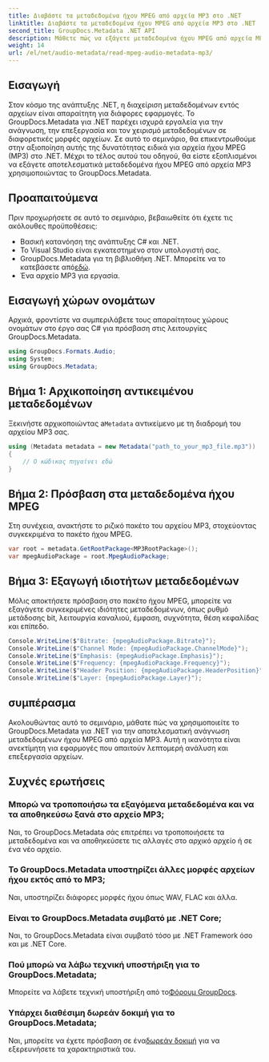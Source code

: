 ```yaml
---
title: Διαβάστε τα μεταδεδομένα ήχου MPEG από αρχεία MP3 στο .NET
linktitle: Διαβάστε τα μεταδεδομένα ήχου MPEG από αρχεία MP3 στο .NET
second_title: GroupDocs.Metadata .NET API
description: Μάθετε πώς να εξάγετε μεταδεδομένα ήχου MPEG από αρχεία MP3 στο .NET χρησιμοποιώντας το GroupDocs.Metadata. Βελτιώστε τις δυνατότητες ανάλυσης αρχείων σας.
weight: 14
url: /el/net/audio-metadata/read-mpeg-audio-metadata-mp3/
---
```

## Εισαγωγή
Στον κόσμο της ανάπτυξης .NET, η διαχείριση μεταδεδομένων εντός αρχείων είναι απαραίτητη για διάφορες εφαρμογές. Το GroupDocs.Metadata για .NET παρέχει ισχυρά εργαλεία για την ανάγνωση, την επεξεργασία και τον χειρισμό μεταδεδομένων σε διαφορετικές μορφές αρχείων. Σε αυτό το σεμινάριο, θα επικεντρωθούμε στην αξιοποίηση αυτής της δυνατότητας ειδικά για αρχεία ήχου MPEG (MP3) στο .NET. Μέχρι το τέλος αυτού του οδηγού, θα είστε εξοπλισμένοι να εξάγετε αποτελεσματικά μεταδεδομένα ήχου MPEG από αρχεία MP3 χρησιμοποιώντας το GroupDocs.Metadata.
## Προαπαιτούμενα
Πριν προχωρήσετε σε αυτό το σεμινάριο, βεβαιωθείτε ότι έχετε τις ακόλουθες προϋποθέσεις:
- Βασική κατανόηση της ανάπτυξης C# και .NET.
- Το Visual Studio είναι εγκατεστημένο στον υπολογιστή σας.
-  GroupDocs.Metadata για τη βιβλιοθήκη .NET. Μπορείτε να το κατεβάσετε από[εδώ](https://releases.groupdocs.com/metadata/net/).
- Ένα αρχείο MP3 για εργασία.
## Εισαγωγή χώρων ονομάτων
Αρχικά, φροντίστε να συμπεριλάβετε τους απαραίτητους χώρους ονομάτων στο έργο σας C# για πρόσβαση στις λειτουργίες GroupDocs.Metadata.
```csharp
using GroupDocs.Formats.Audio;
using System;
using GroupDocs.Metadata;
```
## Βήμα 1: Αρχικοποίηση αντικειμένου μεταδεδομένων
 Ξεκινήστε αρχικοποιώντας a`Metadata` αντικείμενο με τη διαδρομή του αρχείου MP3 σας.
```csharp
using (Metadata metadata = new Metadata("path_to_your_mp3_file.mp3"))
{
    // Ο κώδικας πηγαίνει εδώ
}
```
## Βήμα 2: Πρόσβαση στα μεταδεδομένα ήχου MPEG
Στη συνέχεια, ανακτήστε το ριζικό πακέτο του αρχείου MP3, στοχεύοντας συγκεκριμένα το πακέτο ήχου MPEG.
```csharp
var root = metadata.GetRootPackage<MP3RootPackage>();
var mpegAudioPackage = root.MpegAudioPackage;
```
## Βήμα 3: Εξαγωγή ιδιοτήτων μεταδεδομένων
Μόλις αποκτήσετε πρόσβαση στο πακέτο ήχου MPEG, μπορείτε να εξαγάγετε συγκεκριμένες ιδιότητες μεταδεδομένων, όπως ρυθμό μετάδοσης bit, λειτουργία καναλιού, έμφαση, συχνότητα, θέση κεφαλίδας και επίπεδο.
```csharp
Console.WriteLine($"Bitrate: {mpegAudioPackage.Bitrate}");
Console.WriteLine($"Channel Mode: {mpegAudioPackage.ChannelMode}");
Console.WriteLine($"Emphasis: {mpegAudioPackage.Emphasis}");
Console.WriteLine($"Frequency: {mpegAudioPackage.Frequency}");
Console.WriteLine($"Header Position: {mpegAudioPackage.HeaderPosition}");
Console.WriteLine($"Layer: {mpegAudioPackage.Layer}");
```
## συμπέρασμα
Ακολουθώντας αυτό το σεμινάριο, μάθατε πώς να χρησιμοποιείτε το GroupDocs.Metadata για .NET για την αποτελεσματική ανάγνωση μεταδεδομένων ήχου MPEG από αρχεία MP3. Αυτή η ικανότητα είναι ανεκτίμητη για εφαρμογές που απαιτούν λεπτομερή ανάλυση και επεξεργασία αρχείων.

## Συχνές ερωτήσεις
### Μπορώ να τροποποιήσω τα εξαγόμενα μεταδεδομένα και να τα αποθηκεύσω ξανά στο αρχείο MP3;
Ναι, το GroupDocs.Metadata σάς επιτρέπει να τροποποιήσετε τα μεταδεδομένα και να αποθηκεύσετε τις αλλαγές στο αρχικό αρχείο ή σε ένα νέο αρχείο.
### Το GroupDocs.Metadata υποστηρίζει άλλες μορφές αρχείων ήχου εκτός από το MP3;
Ναι, υποστηρίζει διάφορες μορφές ήχου όπως WAV, FLAC και άλλα.
### Είναι το GroupDocs.Metadata συμβατό με .NET Core;
Ναι, το GroupDocs.Metadata είναι συμβατό τόσο με .NET Framework όσο και με .NET Core.
### Πού μπορώ να λάβω τεχνική υποστήριξη για το GroupDocs.Metadata;
 Μπορείτε να λάβετε τεχνική υποστήριξη από το[Φόρουμ GroupDocs](https://forum.groupdocs.com/c/metadata/14).
### Υπάρχει διαθέσιμη δωρεάν δοκιμή για το GroupDocs.Metadata;
 Ναι, μπορείτε να έχετε πρόσβαση σε ένα[δωρεάν δοκιμή](https://releases.groupdocs.com/) για να εξερευνήσετε τα χαρακτηριστικά του.